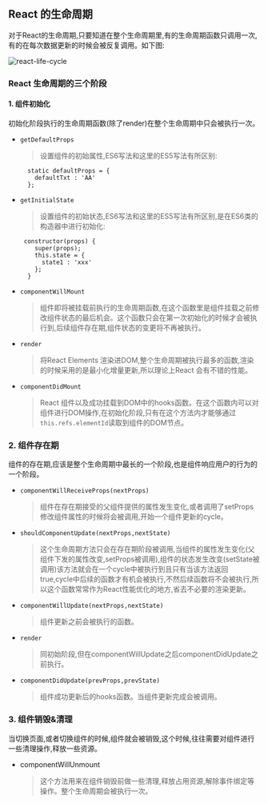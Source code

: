 ## React 的生命周期

对于React的生命周期,只要知道在整个生命周期里,有的生命周期函数只调用一次,有的在每次数据更新的时候会被反复调用。如下图:

![react-life-cycle](http://rainypin.qiniudn.com/git_imgs/react-life-cycle.png)

### React 生命周期的三个阶段

#### 1. 组件初始化
初始化阶段执行的生命周期函数(除了render)在整个生命周期中只会被执行一次。
* ``getDefaultProps`` 
    > 设置组件的初始属性,ES6写法和这里的ES5写法有所区别:
    
     ```
       static defaultProps = {
         defaultTxt : 'AA'
       };
     ```
    
* ``getInitialState``
    > 设置组件的初始状态,ES6写法和这里的ES5写法有所区别,是在ES6类的构造器中进行初始化:
    
    ```
     constructor(props) {
        super(props);
        this.state = {
          state1 : 'xxx'
        };
      }
    ```
    
* ``componentWillMount``
    > 组件即将被挂载前执行的生命周期函数,在这个函数里是组件挂载之前修改组件状态的最后机会。这个函数只会在第一次初始化的时候才会被执行到,后续组件存在期,组件状态的变更将不再被执行。
* ``render``
    > 将React Elements 渲染进DOM,整个生命周期被执行最多的函数,渲染的时候采用的是最小化增量更新,所以理论上React 会有不错的性能。
* ``componentDidMount``
    > React 组件以及成功挂载到DOM中的hooks函数。在这个函数内可以对组件进行DOM操作,在初始化阶段,只有在这个方法内才能够通过``this.refs.elementId``读取到组件的DOM节点。 
    
### 2. 组件存在期

组件的存在期,应该是整个生命周期中最长的一个阶段,也是组件响应用户的行为的一个阶段。

* ``componentWillReceiveProps(nextProps)``

    > 组件在存在期接受的父组件提供的属性发生变化,或者调用了setProps修改组件属性的时候将会被调用,开始一个组件更新的cycle。
    
* ``shouldComponentUpdate(nextProps,nextState)``

    > 这个生命周期方法只会在存在期阶段被调用,当组件的属性发生变化(父组件下发的属性改变,setProps被调用),组件的状态发生改变(setState被调用)该方法就会在一个cycle中被执行到且只有当该方法返回true,cycle中后续的函数才有机会被执行,不然后续函数将不会被执行,所以这个函数常常作为React性能优化的地方,省去不必要的渲染更新。

* ``componentWillUpdate(nextProps,nextState)``

    > 组件更新之前会被执行的函数。
* ``render``

    > 同初始阶段,但在componentWillUpdate之后componentDidUpdate之前执行。
    
* ``componentDidUpdate(prevProps,prevState)``

    > 组件成功更新后的hooks函数。当组件更新完成会被调用。
    
### 3. 组件销毁&清理 

当切换页面,或者切换组件的时候,组件就会被销毁,这个时候,往往需要对组件进行一些清理操作,释放一些资源。
* componentWillUnmount 

  > 这个方法用来在组件销毁前做一些清理,释放占用资源,解除事件绑定等操作。整个生命周期会被执行一次。
